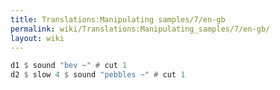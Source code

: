```yaml
---
title: Translations:Manipulating samples/7/en-gb
permalink: wiki/Translations:Manipulating_samples/7/en-gb/
layout: wiki
---
```


``` Haskell
d1 $ sound "bev ~" # cut 1
d2 $ slow 4 $ sound "pebbles ~" # cut 1
```
